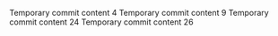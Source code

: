 Temporary commit content 4
Temporary commit content 9
Temporary commit content 24
Temporary commit content 26
